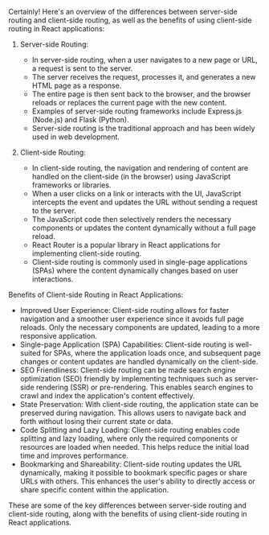 Certainly! Here's an overview of the differences between server-side routing and client-side routing, as well as the benefits of using client-side routing in React applications:

1. Server-side Routing:
   - In server-side routing, when a user navigates to a new page or URL, a request is sent to the server.
   - The server receives the request, processes it, and generates a new HTML page as a response.
   - The entire page is then sent back to the browser, and the browser reloads or replaces the current page with the new content.
   - Examples of server-side routing frameworks include Express.js (Node.js) and Flask (Python).
   - Server-side routing is the traditional approach and has been widely used in web development.

2. Client-side Routing:
   - In client-side routing, the navigation and rendering of content are handled on the client-side (in the browser) using JavaScript frameworks or libraries.
   - When a user clicks on a link or interacts with the UI, JavaScript intercepts the event and updates the URL without sending a request to the server.
   - The JavaScript code then selectively renders the necessary components or updates the content dynamically without a full page reload.
   - React Router is a popular library in React applications for implementing client-side routing.
   - Client-side routing is commonly used in single-page applications (SPAs) where the content dynamically changes based on user interactions.

Benefits of Client-side Routing in React Applications:
- Improved User Experience: Client-side routing allows for faster navigation and a smoother user experience since it avoids full page reloads. Only the necessary components are updated, leading to a more responsive application.
- Single-page Application (SPA) Capabilities: Client-side routing is well-suited for SPAs, where the application loads once, and subsequent page changes or content updates are handled dynamically on the client-side.
- SEO Friendliness: Client-side routing can be made search engine optimization (SEO) friendly by implementing techniques such as server-side rendering (SSR) or pre-rendering. This enables search engines to crawl and index the application's content effectively.
- State Preservation: With client-side routing, the application state can be preserved during navigation. This allows users to navigate back and forth without losing their current state or data.
- Code Splitting and Lazy Loading: Client-side routing enables code splitting and lazy loading, where only the required components or resources are loaded when needed. This helps reduce the initial load time and improves performance.
- Bookmarking and Shareability: Client-side routing updates the URL dynamically, making it possible to bookmark specific pages or share URLs with others. This enhances the user's ability to directly access or share specific content within the application.

These are some of the key differences between server-side routing and client-side routing, along with the benefits of using client-side routing in React applications.